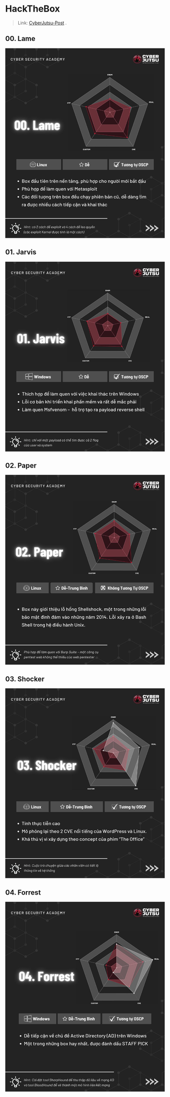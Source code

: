 # HackTheBox

> Link: [CyberJutsu-Post](https://www.facebook.com/CyberJutsu/posts/pfbid02jZt268egd32CECHH6djE242zcX7MQnsH6YmA16peCn2hDDdcUSsziheJZvnExZe9l) .

## 00. Lame

<img src="./images/htb0.jpg" alt="Lame" width="600" height="600">

## 01. Jarvis

<img src="./images/htb1.jpg" alt="Jarvis" width="600" height="600">

## 02. Paper

<img src="./images/htb2.jpg" alt="Paper" width="600" height="600">

## 03. Shocker

<img src="./images/htb3.jpg" alt="Shocker" width="600" height="600">

## 04. Forrest

<img src="./images/htb4.jpg" alt="Forrest" width="600" height="600">

